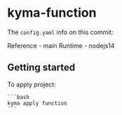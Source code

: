 # kyma-function

The `config.yaml` info on this commit:

Reference - main
Runtime - nodejs14

## Getting started

To apply project:

    ```bash
    kyma apply function
    ```
